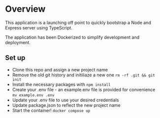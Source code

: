 # Overview

This application is a launching off point to quickly bootstrap a Node and Express server using TypeScript. 

The application has been Dockerized to simplify development and deployment.

## Set up

- Clone this repo and assign a new project name
- Remove the old git history and initiliaze a new one `rm -rf .git && git init`
- Install the necessary packages with `npm install`
- Create your .env file - an example.env file is provided for convenience `mv example.env .env`
- Update your .env file to use your desired credentials
- Update package.json to reflect the new project name
- Start the container! `docker compose up`

